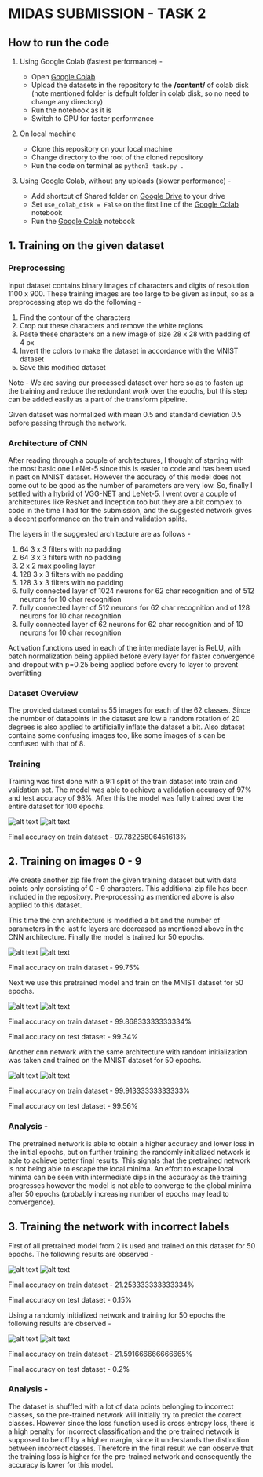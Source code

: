 # MIDAS SUBMISSION - TASK 2

## How to run the code

1. Using Google Colab (fastest performance) -
	
	- Open [Google Colab](https://colab.research.google.com/drive/1zZHfFcNO0kKhvA38sM7M5QG6SIqEWSlx?usp=sharing)
	- Upload the datasets in the repository to the **/content/** of colab disk (note mentioned folder is default folder in colab disk, so no need to change any directory)
	- Run the notebook as it is
	- Switch to GPU for faster performance

2. On local machine
	- Clone this repository on your local machine
	- Change directory to the root of the cloned repository
	- Run the code on terminal as ```python3 task.py .```

3. Using Google Colab, without any uploads (slower performance) -
	- Add shortcut of Shared folder on [Google Drive](https://drive.google.com/drive/folders/17ZcAqmvDb1Kp6IeoLWxbyly5DSNf5s_V?usp=sharing) to your drive
	- Set ```use_colab_disk = False``` on the first line of the [Google Colab](https://colab.research.google.com/drive/1zZHfFcNO0kKhvA38sM7M5QG6SIqEWSlx?usp=sharing) notebook
	- Run the [Google Colab](https://colab.research.google.com/drive/1zZHfFcNO0kKhvA38sM7M5QG6SIqEWSlx?usp=sharing) notebook

## 1. Training on the given dataset

### Preprocessing 

Input dataset contains binary images of characters and digits of resolution 1100 x 900. These training images are too large to be given as input, so as a preprocessing step we do the following -

1. Find the contour of the characters
2. Crop out these characters and remove the white regions
3. Paste these characters on a new image of size 28 x 28 with padding of 4 px
4. Invert the colors to make the dataset in accordance with the MNIST dataset
5. Save this modified dataset

Note - We are saving our processed dataset over here so as to fasten up the training and reduce the redundant work over the epochs, but this step can be added easily as a part of the transform pipeline.

Given dataset was normalized with mean 0.5 and standard deviation 0.5 before passing through the network.

### Architecture of CNN

After reading through a couple of architectures, I thought of starting with the most basic one LeNet-5 since this is easier to code and has been used in past on MNIST dataset. However the accuracy of this model does not come out to be good as the number of parameters are very low. So, finally I settled with a hybrid of VGG-NET and LeNet-5. I went over a couple of architectures like ResNet and Inception too but they are a bit complex to code in the time I had for the submission, and the suggested network gives a decent performance on the train and validation splits.

The layers in the suggested architecture are as follows -

1. 64 3 x 3 filters with no padding
2. 64 3 x 3 filters with no padding
3. 2 x 2 max pooling layer
4. 128 3 x 3 filters with no padding
5. 128 3 x 3 filters with no padding
6. fully connected layer of 1024 neurons for 62 char recognition and of 512 neurons for 10 char recognition
7. fully connected layer of 512 neurons for 62 char recognition and of 128 neurons for 10 char recognition
8. fully connected layer of 62 neurons for 62 char recognition and of 10 neurons for 10 char recognition

Activation functions used in each of the intermediate layer is ReLU, with batch normalization being applied before every layer for faster convergence and dropout with p=0.25 being applied before every fc layer to prevent overfitting

### Dataset Overview

The provided dataset contains 55 images for each of the 62 classes. Since the number of datapoints in the dataset are low a random rotation of 20 degrees is also applied to artificially inflate the dataset a bit. Also dataset contains some confusing images too, like some images of s can be confused with that of 8.

### Training

Training was first done with a 9:1 split of the train dataset into train and validation set. The model was able to achieve a validation accuracy of 97% and test accuracy of 98%. After this the model was fully trained over the entire dataset for 100 epochs.

![alt text](https://raw.githubusercontent.com/GauravPnt/midas-submission/master/assets/1-accuracy.png "Accuracy on train dataset") ![alt text](https://raw.githubusercontent.com/GauravPnt/midas-submission/master/assets/1-loss.png "Loss on train dataset")

Final accuracy on train dataset - 97.78225806451613%

## 2. Training on images 0 - 9

We create another zip file from the given training dataset but with data points only consisting of 0 - 9 characters. This additional zip file has been included in the repository. Pre-processing as mentioned above is also applied to this dataset.

 This time the cnn architecture is modified a bit and the number of parameters in the last fc layers are decreased as mentioned above in the CNN architecture. Finally the model is trained for 50 epochs.

![alt text](https://raw.githubusercontent.com/GauravPnt/midas-submission/master/assets/2-accuracy-char.png "Accuracy on train dataset") ![alt text](https://raw.githubusercontent.com/GauravPnt/midas-submission/master/assets/2-loss-char.png "Loss on train dataset")

Final accuracy on train dataset - 99.75%

Next we use this pretrained model and train on the MNIST dataset for 50 epochs.

![alt text](https://github.com/GauravPnt/midas-submission/blob/master/assets/2-accuracy-pretrained-mnist.png?raw=true "Accuracy on train dataset") ![alt text](https://github.com/GauravPnt/midas-submission/blob/master/assets/2-loss-pretrained-mnist.png?raw=true "Loss on train dataset")

Final accuracy on train dataset - 99.86833333333334%

Final accuracy on test dataset - 99.34%

Another cnn network with the same architecture with random initialization was taken and trained on the MNIST dataset for 50 epochs.

![alt text](https://github.com/GauravPnt/midas-submission/blob/master/assets/2-accuracy-random-mnist.png?raw=true "Accuracy on train dataset") ![alt text](https://github.com/GauravPnt/midas-submission/blob/master/assets/2-loss-random-mnist.png?raw=true "Loss on train dataset")

Final accuracy on train dataset - 99.91333333333333%

Final accuracy on test dataset - 99.56%

### Analysis -
The pretrained network is able to obtain a higher accuracy and lower loss in the initial epochs, but on further training the randomly initialized network is able to achieve better final results. This signals that the pretrained network is not being able to escape the local minima. An effort to escape local minima can be seen with intermediate dips in the accuracy as the training progresses however the model is not able to converge to the global minima after 50 epochs (probably increasing number of epochs may lead to convergence).

## 3. Training the network with incorrect labels

First of all pretrained model from 2 is used and trained on this dataset for 50 epochs. The following results are observed -

![alt text](https://github.com/GauravPnt/midas-submission/blob/master/assets/3-accuracy-pretrained-shuffled_mnist.png?raw=true "Accuracy on train dataset") ![alt text](https://github.com/GauravPnt/midas-submission/blob/master/assets/3-loss-pretrained-shuffled_mnist.png?raw=true "Loss on train dataset")

Final accuracy on train dataset - 21.253333333333334%

Final accuracy on test dataset - 0.15%

Using a randomly initialized network and training for 50 epochs the following results are observed -

![alt text](https://github.com/GauravPnt/midas-submission/blob/master/assets/3-accuracy-random-shuffled_mnist.png?raw=true "Accuracy on train dataset") ![alt text](https://github.com/GauravPnt/midas-submission/blob/master/assets/3-loss-random-shuffled_mnist.png?raw=true "Loss on train dataset")

Final accuracy on train dataset - 21.591666666666665%

Final accuracy on test dataset - 0.2%

### Analysis -
The dataset is shuffled with a lot of data points belonging to incorrect classes, so the pre-trained network will initially try to predict the correct classes. However since the loss function used is cross entropy loss, there is a high penalty for incorrect classification and the pre trained network is supposed to be off by a higher margin, since it understands the distinction between incorrect classes. Therefore in the final result we can observe that the training loss is higher for the pre-trained network and consequently the accuracy is lower for this model.
